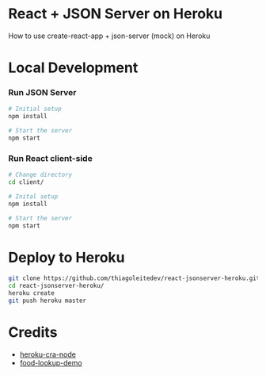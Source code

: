 # React + JSON Server on Heroku
How to use create-react-app + json-server (mock) on Heroku 

# Local Development

### Run JSON Server
```bash
# Initial setup
npm install

# Start the server
npm start 
```

### Run React client-side
```bash
# Change directory
cd client/

# Inital setup
npm install

# Start the server
npm start
```

# Deploy to Heroku
```bash
git clone https://github.com/thiagoleitedev/react-jsonserver-heroku.git
cd react-jsonserver-heroku/
heroku create
git push heroku master
```

# Credits
* [heroku-cra-node](https://github.com/mars/heroku-cra-node)
* [food-lookup-demo](https://github.com/fullstackreact/food-lookup-demo)
